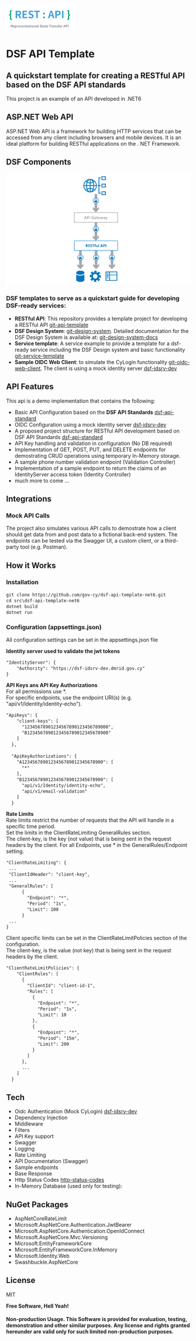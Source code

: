 <img src=https://github.com/gov-cy/govdesign/blob/main/RESTful-API.png height=75> 
 
# DSF API Template
## A quickstart template for creating a RESTful API based on the DSF API standards
This project is an example of an API developed in .NET6

## ASP.NET Web API
ASP.NET Web API is a framework for building HTTP services that can be accessed from any client including browsers and mobile devices. It is an ideal platform for building RESTful applications on the . NET Framework.

## DSF Components
![alt text](https://github.com/gov-cy/govdesign/blob/main/dsf-service-diagram.png)

### DSF templates to serve as a quickstart guide for developing DSF-ready services:
- **RESTful API**: This repository provides a template project for developing a RESTful API [git-api-template]
- **DSF Design System**: [git-design-system].  Detailed documentation for the DSF Design System is available at: [git-design-system-docs]
- **Service template**: A service example to provide a template for a dsf-ready service including the DSF Design system and basic functionality [git-service-template]
- **Sample OIDC Web Client**: to simulate the CyLogin functionality [git-oidc-web-client]. The client is using a mock identity server [dsf-idsrv-dev]

## API Features
This api is a demo implementation that contains the following:
* Basic API Configuration based on the **DSF API Standards** [dsf-api-standard]
* OIDC Configuration using a mock identity server [dsf-idsrv-dev]
* A proposed project structure for RESTful API development based on DSF API Standards [dsf-api-standard]
* API Key handling and validation in configuration (No DB required)
* Implementation of GET, POST, PUT, and DELETE endpoints for demostrating CRUD operations using temporary In-Memory storage.
* A sample phone number validation endpoint (Validation Controller)
* Implementation of a sample endpoint to return the claims of an IdentityServer access token (Identity Controller)
* much more to come ...

## Integrations

### Mock API Calls
The project also simulates various API calls to demostrate how a client should get data from and post data to a fictional back-end system.
The endpoints can be tested via the Swagger UI, a custom client, or a third-party tool (e.g. Postman).

## How it Works
### Installation
```
git clone https://github.com/gov-cy/dsf-api-template-net6.git
cd src\dsf-api-template-net6
dotnet build
dotnet run
```
### Configuration (appsettings.json)
All configuration settings can be set in the appsettings.json file

**Identity server used to validate the jwt tokens**
```
"IdentityServer": {
    "Authority": "https://dsf-idsrv-dev.dmrid.gov.cy"
}
```

**API Keys ans API Key Authorizations**  
For all permissions use \*.  
For specific endpoints, use the endpoint URI(s) (e.g. "api/v1/Identity/identity-echo").  
```
"ApiKeys": {
    "client-keys": [
      "12345678901234567890123456789000",
      "B1234567890123456789012345678900"
    ]
  },

  "ApiKeyAuthorizations": {
    "A1234567890123456789012345678900": [
      "*"
    ],
    "B1234567890123456789012345678900": [
      "api/v1/Identity/identity-echo",
      "api/v1/email-validation"
    ]
  }
```

**Rate Limits**  
Rate limits restrict the number of requests that the API will handle in a specific time period.  
Set the limits in the ClientRateLimiting GeneralRules section.  
The client-key, is the key (not value) that is being sent in the request headers by the client. 
For all Endpoints, use \* in the GeneralRules/Endpoint setting.

```
"ClientRateLimiting": {
 ...
 "ClientIdHeader": "client-key",
 ... 
 "GeneralRules": [
      {
        "Endpoint": "*",
        "Period": "1s",
        "Limit": 100
      }
 ...
}
```

Client specific limits can be set in the ClientRateLimitPolicies section of the configuration.  
The client-key, is the value (not key) that is being sent in the request headers by the client.

```
"ClientRateLimitPolicies": {
    "ClientRules": [
      {
        "ClientId": "client-id-1",
        "Rules": [
          {
            "Endpoint": "*",
            "Period": "1s",
            "Limit": 10
          },
          {
            "Endpoint": "*",
            "Period": "15m",
            "Limit": 200
          }
        ]
      },
      ...
    ]
  }
```

## Tech
* Oidc Authentication (Mock CyLogin) [dsf-idsrv-dev]
* Dependency Injection
* Middleware
* Filters
* API Key support
* Swagger
* Logging
* Rate Limiting
* API Documentation (Swagger)
* Sample endpoints
* Base Response
* Http Status Codes [http-status-codes]
* In-Memory Database (used only for testing):

## NuGet Packages
* AspNetCoreRateLimit
* Microsoft.AspNetCore.Authentication.JwtBearer
* Microsoft.AspNetCore.Authentication.OpenIdConnect
* Microsoft.AspNetCore.Mvc.Versioning
* Microsoft.EntityFrameworkCore
* Microsoft.EntityFrameworkCore.InMemory
* Microsoft.Identity.Web
* Swashbuckle.AspNetCore

## License

MIT

**Free Software, Hell Yeah!**

#### Non-production Usage. This Software is provided for evaluation, testing, demonstration and other similar purposes. Any license and rights granted hereunder are valid only for such limited non-production purposes.

[//]: # (These are reference links used in the body of this note and get stripped out when the markdown processor does its job.)
   
   [git-api-template]: <https://github.com/gov-cy/dsf-api-template-net6.git>
   [git-service-template]: <https://github.com/gov-cy/dsf-service-template-net6>
   [git-design-system]: <https://github.com/gov-cy/govcy-design-system>
   [git-design-system-docs]: <https://gov-cy.github.io/govcy-design-system-docs/>
   [git-oidc-web-client]: <https://github.com/gov-cy/dsf-oidc-web-client>
   [dsf-idsrv-dev]: <https://dsf-idsrv-dev.dmrid.gov.cy>
   [dsf-api-standard]: <https://dsf.dmrid.gov.cy/2022/05/17/technical-policy/>   
   [http-status-codes]: <https://learn.microsoft.com/en-us/dotnet/api/system.net.httpstatuscode?view=net-7.0>
